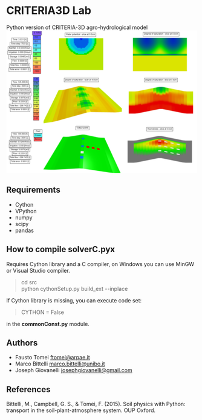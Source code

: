 # CRITERIA3D Lab
Python version of CRITERIA-3D agro-hydrological model
![](https://github.com/ARPA-SIMC/CRITERIA3D_LAB/blob/main/doc/criteria3d.png)

## Requirements
- Cython
- VPython
- numpy  
- scipy  
- pandas

## How to compile solverC.pyx
Requires Cython library and a C compiler, on Windows you can use MinGW or Visual Studio compiler.  
>cd src  
>python cythonSetup.py build_ext --inplace
 
If Cython library is missing, you can execute code set:  
> CYTHON = False

in the **commonConst.py** module.

## Authors
- Fausto Tomei    <ftomei@arpae.it>
- Marco Bittelli  <marco.bittelli@unibo.it>
- Joseph Giovanelli <josephgiovanelli@gmail.com>

## References
Bittelli, M., Campbell, G. S., & Tomei, F. (2015). Soil physics with Python: transport in the soil-plant-atmosphere system. OUP Oxford.
